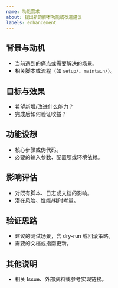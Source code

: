 ```yaml
---
name: 功能需求
about: 提出新的脚本功能或改进建议
labels: enhancement
---
```


## 背景与动机
- 当前遇到的痛点或需要解决的场景。
- 相关脚本或流程（如 `setup/`、`maintain/`）。

## 目标与效果
- 希望新增/改进什么能力？
- 完成后如何验证收益？

## 功能设想
- 核心步骤或伪代码。
- 必要的输入参数、配置项或环境依赖。

## 影响评估
- 对既有脚本、日志或文档的影响。
- 潜在风险、性能/耗时考量。

## 验证思路
- 建议的测试场景，含 dry-run 或回滚策略。
- 需要的文档或指南更新。

## 其他说明
- 相关 Issue、外部资料或参考实现链接。
